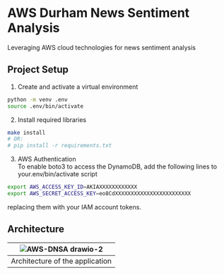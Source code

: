 # AWS Durham News Sentiment Analysis
Leveraging AWS cloud technologies for news sentiment analysis

## Project Setup
1. Create and activate a virtual environment  
```bash
python -m venv .env
source .env/bin/activate
```

2. Install required libraries  
```bash
make install
# OR:
# pip install -r requirements.txt
```

3. AWS Authentication  
To enable boto3 to access the DynamoDB, add the following lines to your.env/bin/activate script
```bash
export AWS_ACCESS_KEY_ID=AKIAXXXXXXXXXXXX
export AWS_SECRET_ACCESS_KEY=eo8CdXXXXXXXXXXXXXXXXXXXXXXXX
```
replacing them with your IAM account tokens.


## Architecture
|![AWS-DNSA drawio-2](https://user-images.githubusercontent.com/58488209/134609857-737f763a-f58e-4177-9ab1-89370dc5b020.png)|
|---|
| Architecture of the application |
